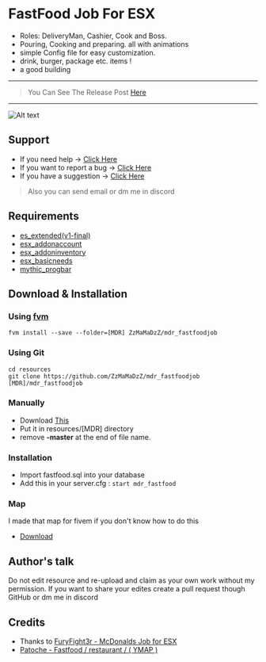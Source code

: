 # FastFood Job For ESX
* Roles: DeliveryMan, Cashier, Cook and Boss.
* Pouring, Cooking and preparing. all with animations
* simple Config file for easy customization.
* drink, burger, package etc. items !
* a good building
***
> You Can See The Release Post [Here]()
***
![Alt text](https://i.imgur.com/kkciLLl.jpeg)

## Support
- If you need help -> [Click Here]()
- If you want to report a bug -> [Click Here]()
- If you have a suggestion -> [Click Here]()
> Also you can send email or dm me in discord

## Requirements
- [es_extended(v1-final)](https://github.com/ESX-Org/es_extended/tree/v1-final)
- [esx_addonaccount](https://github.com/ESX-Org/esx_addonaccount)
- [esx_addoninventory](https://github.com/ESX-Org/esx_addoninventory)
- [esx_basicneeds](https://github.com/ESX-Org/esx_basicneeds)
- [mythic_progbar](https://github.com/HalCroves/mythic_progbar)

## Download & Installation
### Using [fvm](https://github.com/qlaffont/fvm-installer)
    fvm install --save --folder=[MDR] ZzMaMaDzZ/mdr_fastfoodjob
### Using Git
    cd resources
    git clone https://github.com/ZzMaMaDzZ/mdr_fastfoodjob [MDR]/mdr_fastfoodjob
### Manually
- Download [This](https://github.com/ZzMaMaDzZ/mdr_fastfoodjob/archive/master.zip)
- Put it in resources/[MDR] directory
- remove **-master** at the end of file name.
### Installation
- Import fastfood.sql into your database
- Add this in your server.cfg : `start mdr_fastfood`
### Map
I made that map for fivem if you don't know how to do this
- [Download](https://filebin.net/squv3n9rondm50qc)

## Author's talk
Do not edit resource and re-upload and claim as your own work without my permission. If you want to share your edites create a pull request though GitHub or dm me in discord

## Credits
- Thanks to [FuryFight3r - McDonalds Job for ESX](https://github.com/FuryFight3r/dgrp_mcdonaldsjob)
- [Patoche - Fastfood / restaurant / ( YMAP )](https://www.gta5-mods.com/maps/fastfood-restaurant-ymap)
